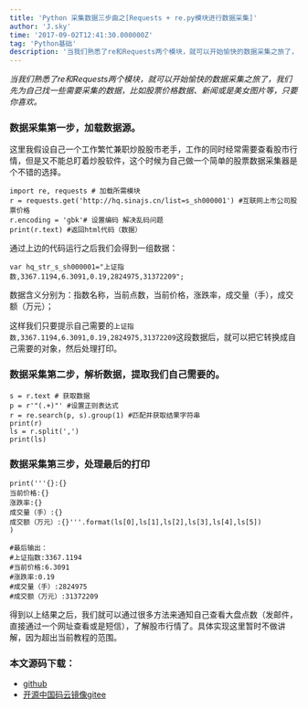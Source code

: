 ```yaml
---
title: 'Python 采集数据三步曲之[Requests + re.py模块进行数据采集]'
author: 'J.sky'
time: '2017-09-02T12:41:30.000000Z'
tag: 'Python基础'
description: '当我们熟悉了re和Requests两个模块，就可以开始愉快的数据采集之旅了，我们先为自己找一些需要采集的数据，比如股票价格数据、新闻或是美女图片等，只要你喜欢。'
---
```


_当我们熟悉了re和Requests两个模块，就可以开始愉快的数据采集之旅了，我们先为自己找一些需要采集的数据，比如股票价格数据、新闻或是美女图片等，只要你喜欢。_

### 数据采集第一步，加载数据源。

这里我假设自己一个工作繁忙兼职炒股股市老手，工作的同时经常需要查看股市行情，但是又不能总盯着炒股软件，这个时候为自己做一个简单的股票数据采集器是个不错的选择。

<pre><code class="python">import re, requests # 加载所需模块
r = requests.get('http://hq.sinajs.cn/list=s_sh000001') #互联网上市公司股票价格
r.encoding = 'gbk'# 设置编码 解决乱码问题
print(r.text) #返回html代码（数据）
</code></pre>

通过上边的代码运行之后我们会得到一组数据：

    var hq_str_s_sh000001="上证指数,3367.1194,6.3091,0.19,2824975,31372209";

数据含义分别为：指数名称，当前点数，当前价格，涨跌率，成交量（手），成交额（万元）；

这样我们只要提示自己需要的`上证指数,3367.1194,6.3091,0.19,2824975,31372209`这段数据后，就可以把它转换成自己需要的对象，然后处理打印。

### 数据采集第二步，解析数据，提取我们自己需要的。

<pre><code class="python">s = r.text # 获取数据
p = r'"(.+)"' #设置正则表达式
r = re.search(p, s).group(1) #匹配并获取结果字符串
print(r)
ls = r.split(',')
print(ls)
</code></pre>

### 数据采集第三步，处理最后的打印

<pre><code class="python">print('''{}:{}
当前价格:{}
涨跌率:{}
成交量（手）:{}
成交额（万元）:{}'''.format(ls[0],ls[1],ls[2],ls[3],ls[4],ls[5])
)

#最后输出：
#上证指数:3367.1194
#当前价格:6.3091
#涨跌率:0.19
#成交量（手）:2824975
#成交额（万元）:31372209
</code></pre>

得到以上结果之后，我们就可以通过很多方法来通知自己查看大盘点数（发邮件，直接通过一个网址查看或是短信），了解股市行情了。具体实现这里暂时不做讲解，因为超出当前教程的范围。

### 本文源码下载：

+ [github](https://github.com/bosichong/17python.com/tree/master/re)
+ [开源中国码云镜像gitee](https://gitee.com/J_Sky/17python.com/tree/master/re)